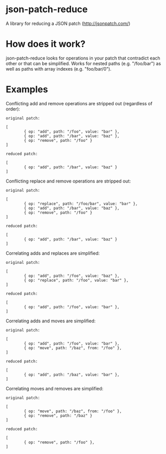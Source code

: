 # json-patch-reduce

A library for reducing a JSON patch (http://jsonpatch.com/)

# How does it work?

json-patch-reduce looks for operations in your patch that contradict each other or that can be simplified. Works for nested paths (e.g. "/foo/bar") as well as paths with array indexes (e.g. "foo/bar/0").

# Examples

Conflicting add and remove operations are stripped out (regardless of order):

```
original patch:

[
        { op: "add", path: "/foo", value: "bar" },
        { op: "add", path: "/bar", value: "baz" },
        { op: "remove", path: "/foo" }
]

reduced patch:

[
        { op: "add", path: "/bar", value: "baz" }
]
```

Conflicting replace and remove operations are stripped out:

```
original patch:

[
        { op: "replace", path: "/foo/bar", value: "bar" },
        { op: "add", path: "/bar", value: "baz" },
        { op: "remove", path: "/foo" }
]

reduced patch:

[
        { op: "add", path: "/bar", value: "baz" }
]
```

Correlating adds and replaces are simplified:

```
original patch:

[
        { op: "add", path: "/foo", value: "baz" },
        { op: "replace", path: "/foo", value: "bar" },
]

reduced patch:

[
        { op: "add", path: "/foo", value: "bar" },
]
```

Correlating adds and moves are simplified:

```
original patch:

[
        { op: "add", path: "/foo", value: "bar" },
        { op: "move", path: "/baz", from: "/foo" },
]

reduced patch:

[
        { op: "add", path: "/baz", value: "bar" },
]
```

Correlating moves and removes are simplified:

```
original patch:

[
        { op: "move", path: "/baz", from: "/foo" },
        { op: "remove", path: "/baz" }
]

reduced patch:

[
        { op: "remove", path: "/foo" },
]
```


